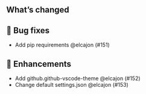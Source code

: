 ## What’s changed
## 🐛 Bug fixes

- Add pip requirements @elcajon (#151)

## 🚀 Enhancements

- Add github.github-vscode-theme @elcajon (#152)
- Change default settings.json @elcajon (#153)
